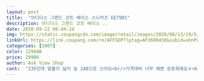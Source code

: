 ```yaml
---
layout: post 
title:  "아디다스 그랜드 코트 베이스 스니커즈 EE7901" 
description: 아디다스 그랜드 코트 베이스 ..
date: 2020-09-22 06:44:24 
img: https://static.coupangcdn.com/image/retail/images/2020/08/13/19/5/716d2a70-e3bf-4398-90fa-444bf3fc3932.jpg 
linkUrl: https://link.coupang.com/re/AFFSDP?lptag=AF3600438&subid=ahnPublicAsk&pageKey=1976641558&itemId=3362450286&vendorItemId=71349186812&traceid=V0-113-a3f4111025432243 
categories: [1007] 
color: 1294AB 
price: 29900 
author: Ask View Shop 
cont:  "235인데 발볼이 넓어 늘 240으로 신어요<br/>가격대비 너무 예쁜 운동화예요ㅎ<br/>가격대비 완전 만족스럽습니다<br/>구입하실분들은<br/>그것보단 이게 덜 투박해보이네요ㅎ<br/>근데 요고 245사니 딱좋아요!  40은 빡빡할듯하네요ㅎ<br/>끈좀 조여보고 밖에서 신어보고 다시 후기마저 올릴게요♡♡<br/>나이키 에어맥스 250은 신어야 하는<br/>너무좋네요 )<br/>뒤굼치에 살짝 뭐 묻은느낌이 있어서 별하나뺐어요<br/>뚱띠발입니다ㅎㅎ 참고로 놀랍게도 여자예요^^... <br/><br/>물론 지난번엔 아디다스 어드벤티지로 샀었는데 이번엔 좀 저렴한걸로^^;;<br/>사이드에 컬러부분도 선명하니 매우 예쁩니다ㅎㅎ<br/>살짝 크게 나온듯해요아직 신고 나가진않았지만 거실에서 걸을때 벗겨질라하더라구요 ㅎㅎ<br/>아디다스 신발이 워낙 편하고 좋아서 데일리슈즈로 신고있었는데 2년동안 매일 신어서 이제 다시 새로샀어요^^<br/>아디다스 운동화를 로켓와우로 받아볼수있다니ㅋㅋㅋㅋ<br/>아디다스는 슈퍼스타 많이신었었는데<br/>요거 신어보고 둘중 편한걸로 담에 다시 구매할거에요 ㅋㅋㅋ2년후??ㅋㅋㅋ<br/>이건 왠지 쓰고싶어요 왜냐면 새신발생겨서 기부니가 매우 조크든요 ><<br/>저는 휠라 코트디럭스 250<br/>저렴한 가격에 완전편하고 여름신발로 짱 이뻐요<br/>천재질 아니라서 뭐묻었을때 물티슈로닦일것같아요ㅎ<br/>쿠팡 로켓배송 중독자여도 리뷰는 잘안쓰는편인데<br/>평소 테니스화같은 디자인의 운동화를 즐겨신습니다<br/>한달 사용후기입니다<br/>한사이즈 작게 주문하심 좋을듯합니다<br/>" 
---
```

